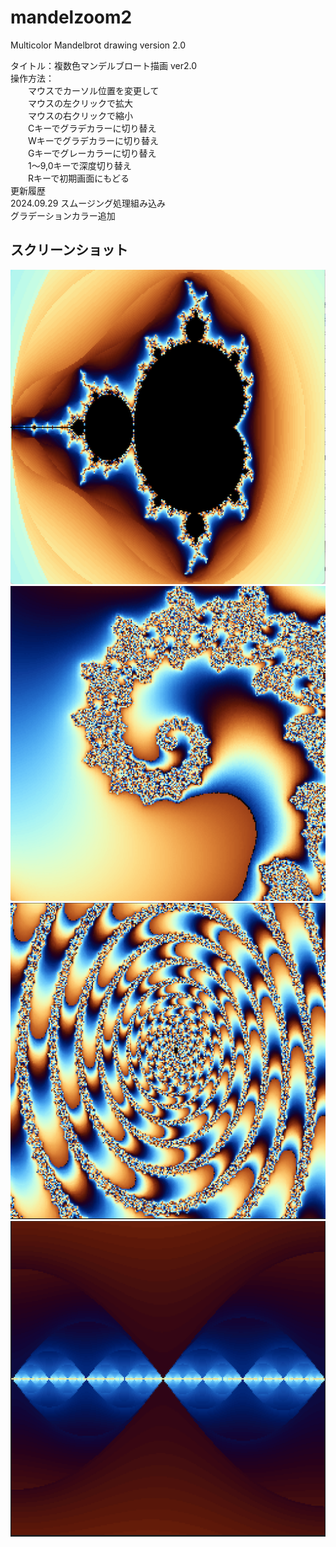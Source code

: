 # mandelzoom2
Multicolor Mandelbrot drawing version 2.0

タイトル：複数色マンデルブロート描画 ver2.0  
操作方法：  
　　マウスでカーソル位置を変更して  
　　マウスの左クリックで拡大  
　　マウスの右クリックで縮小  
　　Cキーでグラデカラーに切り替え  
　　Wキーでグラデカラーに切り替え  
　　Gキーでグレーカラーに切り替え  
　　1～9,0キーで深度切り替え  
　　Rキーで初期画面にもどる  
更新履歴  
2024.09.29 スムージング処理組み込み  
グラデーションカラー追加  
  
## スクリーンショット
![SS](mandelzoom2.png)
![SS](mandelzoom2_2.png)
![SS](mandelzoom2_3.png)
![SS](mandelzoom2_4.png)
